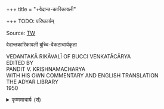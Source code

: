 +++
title = "+वेदान्त-कारिकावली"

+++
TODO: परिष्कार्यम्

Source: [TW](https://archive.org/details/vedantakarikavali)


वेदान्तकारिकावली बुच्चि-वेंकटाचार्यकृता 

VEDANTAKĀ RIKĀVALĪ OF BUCCI VENKATĀCĀRYA  
EDITED BY  
PANDIT V. KRISHNAMACHARYA  
WITH HIS OWN COMMENTARY AND ENGLISH TRANSLATION  
THE ADYAR LIBRARY  
1950 

<details><summary>कृष्णमाचार्यः (सं)</summary>

वेदान्तार्थनितान्तचिन्तनरताः सन्त्येव सन्तो बुधास्  
तेषां तोषकृते कृतेति विवृतिर् वेदान्त-पद्यावलेः ।  
अन्ये मत्सरिणो मितं-पच-धियो निन्दन्तु नन्दन्तु वा  
नैवातो मनसो मनागपि भवेत् सादः प्रसादोऽथवा ॥ 

इत्थं श्रीशैल-सच्--चक्र-वर्ति-वंश्यः सतां मतः ।  
श्रीकृष्णोऽकृत वेदान्त-कारिकावलि-टिप्पणम् ॥  
अनेन भगवान् विश्व-सर्गस्थित्य्-अन्तकर्मठः ।  
सर्वकर्म-समाराध्यः प्रीयतां देवनायकः ॥ 
</details>

